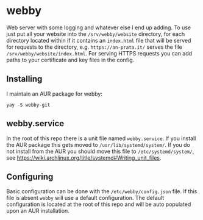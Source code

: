 # webby
Web server with some logging and whatever else I end up adding. To use just put all your website into the `/srv/webby/website` directory, for each directory located within if it contains an `index.html` file that will be served for requests to the directory, e.g. `https://an-prata.it/` serves the file `/srv/webby/website/index.html`. For serving HTTPS requests you can add paths to your certificate and key files in the config.

## Installing
I maintain an AUR package for webby:
```
yay -S webby-git
```

## webby.service
In the root of this repo there is a unit file named `webby.service`. If you install the AUR package this gets moved to `/usr/lib/systemd/system/`. If you do not install from the AUR you should move this file to `/etc/systemd/system/`, see https://wiki.archlinux.org/title/systemd#Writing_unit_files.

## Configuring
Basic configuration can be done with the `/etc/webby/config.json` file. If this file is absent `webby` will use a default configuration. The default configuration is located at the root of this repo and will be auto populated upon an AUR installation.

